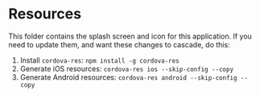 # Resources

This folder contains the splash screen and icon for this application.
If you need to update them, and want these changes to cascade, do this:

1. Install `cordova-res`: `npm install -g cordova-res`
2. Generate iOS resources: `cordova-res ios --skip-config --copy`
3. Generate Android resources: `cordova-res android --skip-config --copy`
